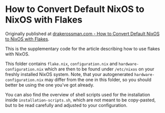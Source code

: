 # How to Convert Default NixOS to NixOS with Flakes

Originally published at [drakerossman.com - How to Convert Default NixOS to NixOS with Flakes](https://drakerossman.com/blog/how-to-convert-default-nixos-to-nixos-with-flakes).

This is the supplementary code for the article describing how to use flakes with NixOS.

This folder contains `flake.nix`, `configuration.nix` and `hardware-configuration.nix` which are then to be found under `/etc/nixos` on your freshly installed NixOS system. Note, that your autogenerated `hardware-configuration.nix` may differ from the one in this folder, so you should better be using the one you've got already.

You can also find the overview of shell scripts used for the installation inside `installation-scripts.sh`, which are not meant to be copy-pasted, but to be read carefully and adjusted to your configuration.
